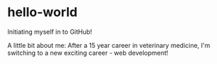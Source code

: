 # hello-world

Initiating myself in to GitHub!

A little bit about me: After a 15 year career in veterinary medicine, I'm switching to a new exciting career - web development!
